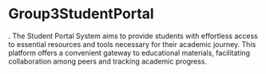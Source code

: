 # Group3StudentPortal
. The Student Portal System  aims to provide students with effortless access to essential resources and tools necessary for their  academic journey. This platform offers a convenient gateway to educational materials, facilitating  collaboration among peers and tracking academic progress. 
